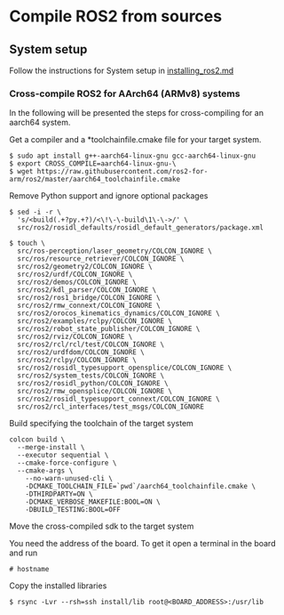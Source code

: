 # Compile ROS2 from sources

## System setup

Follow the instructions for System setup in [installing_ros2.md](https://github.com/alsora/ros2-tutorial/blob/master/installing_ros2.md)

### Cross-compile ROS2 for AArch64 (ARMv8) systems

In the following will be presented the steps for cross-compiling for an aarch64 system.

Get a compiler and a *toolchainfile.cmake file for your target system.


```
$ sudo apt install g++-aarch64-linux-gnu gcc-aarch64-linux-gnu
$ export CROSS_COMPILE=aarch64-linux-gnu-\
$ wget https://raw.githubusercontent.com/ros2-for-arm/ros2/master/aarch64_toolchainfile.cmake
```

Remove Python support and ignore optional packages

```
$ sed -i -r \
  's/<build(.+?py.+?)/<\!\-\-build\1\-\->/' \
  src/ros2/rosidl_defaults/rosidl_default_generators/package.xml

$ touch \
  src/ros-perception/laser_geometry/COLCON_IGNORE \
  src/ros/resource_retriever/COLCON_IGNORE \
  src/ros2/geometry2/COLCON_IGNORE \
  src/ros2/urdf/COLCON_IGNORE \
  src/ros2/demos/COLCON_IGNORE \
  src/ros2/kdl_parser/COLCON_IGNORE \
  src/ros2/ros1_bridge/COLCON_IGNORE \
  src/ros2/rmw_connext/COLCON_IGNORE \
  src/ros2/orocos_kinematics_dynamics/COLCON_IGNORE \
  src/ros2/examples/rclpy/COLCON_IGNORE \
  src/ros2/robot_state_publisher/COLCON_IGNORE \
  src/ros2/rviz/COLCON_IGNORE \
  src/ros2/rcl/rcl/test/COLCON_IGNORE \
  src/ros2/urdfdom/COLCON_IGNORE \
  src/ros2/rclpy/COLCON_IGNORE \
  src/ros2/rosidl_typesupport_opensplice/COLCON_IGNORE \
  src/ros2/system_tests/COLCON_IGNORE \
  src/ros2/rosidl_python/COLCON_IGNORE \
  src/ros2/rmw_opensplice/COLCON_IGNORE \
  src/ros2/rosidl_typesupport_connext/COLCON_IGNORE \
  src/ros2/rcl_interfaces/test_msgs/COLCON_IGNORE

```

Build specifying the toolchain of the target system
```
colcon build \
  --merge-install \
  --executor sequential \
  --cmake-force-configure \
  --cmake-args \
    --no-warn-unused-cli \
    -DCMAKE_TOOLCHAIN_FILE=`pwd`/aarch64_toolchainfile.cmake \
    -DTHIRDPARTY=ON \
    -DCMAKE_VERBOSE_MAKEFILE:BOOL=ON \
    -DBUILD_TESTING:BOOL=OFF
```

Move the cross-compiled sdk to the target system

You need the address of the board. To get it open a terminal in the board and run

    # hostname
    
Copy the installed libraries

    $ rsync -Lvr --rsh=ssh install/lib root@<BOARD_ADDRESS>:/usr/lib

